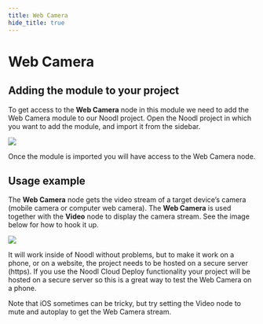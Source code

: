 ```yaml
---
title: Web Camera
hide_title: true
---
```

# Web Camera

## Adding the module to your project

To get access to the **Web Camera** node in this module we need to add the Web Camera module to our Noodl project. Open the Noodl project in which you want to add the module, and import it from the sidebar.

![](/library/modules/webcamera/webcamera-add-module.png)

Once the module is imported you will have access to the Web Camera node.

## Usage example

The **Web Camera** node gets the video stream of a target device’s camera (mobile camera or computer web camera). The **Web Camera** is used together with the **Video** node to display the camera stream. See the image below for how to hook it up.

![](/library/modules/webcamera/webcamera-node.png)

It will work inside of Noodl without problems, but to make it work on a phone, or on a website, the project needs to be hosted on a secure server (https). If you use the Noodl Cloud Deploy functionality your project will be hosted on a secure server so this is a great way to test the Web Camera on a phone.

Note that iOS sometimes can be tricky, but try setting the Video node to mute and autoplay to get the Web Camera stream.
